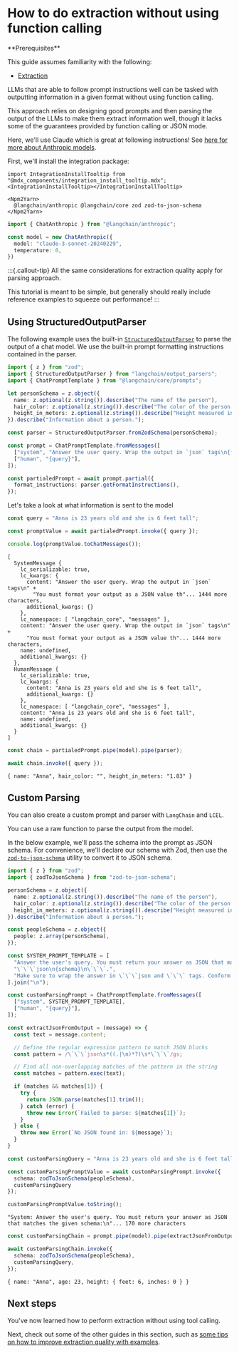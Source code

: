 # How to do extraction without using function calling

<Info>
**Prerequisites**


This guide assumes familiarity with the following:

- [Extraction](/oss/tutorials/extraction)

</Info>

LLMs that are able to follow prompt instructions well can be tasked with outputting information in a given format without using function calling.

This approach relies on designing good prompts and then parsing the output of the LLMs to make them extract information well, though it lacks some of the guarantees provided by function calling or JSON mode.

Here, we'll use Claude which is great at following instructions! See [here for more about Anthropic models](/oss/integrations/chat/anthropic).

First, we'll install the integration package:

```{=mdx}
import IntegrationInstallTooltip from "@mdx_components/integration_install_tooltip.mdx";
<IntegrationInstallTooltip></IntegrationInstallTooltip>

<Npm2Yarn>
  @langchain/anthropic @langchain/core zod zod-to-json-schema
</Npm2Yarn>
```
```typescript
import { ChatAnthropic } from "@langchain/anthropic";

const model = new ChatAnthropic({
  model: "claude-3-sonnet-20240229",
  temperature: 0,
})
```

:::{.callout-tip}
All the same considerations for extraction quality apply for parsing approach.

This tutorial is meant to be simple, but generally should really include reference examples to squeeze out performance!
:::

## Using StructuredOutputParser

The following example uses the built-in [`StructuredOutputParser`](/oss/how-to/output_parser_structured/) to parse the output of a chat model. We use the built-in prompt formatting instructions contained in the parser.


```typescript
import { z } from "zod";
import { StructuredOutputParser } from "langchain/output_parsers";
import { ChatPromptTemplate } from "@langchain/core/prompts";

let personSchema = z.object({
  name: z.optional(z.string()).describe("The name of the person"),
  hair_color: z.optional(z.string()).describe("The color of the person's hair, if known"),
  height_in_meters: z.optional(z.string()).describe("Height measured in meters")
}).describe("Information about a person.");

const parser = StructuredOutputParser.fromZodSchema(personSchema);

const prompt = ChatPromptTemplate.fromMessages([
  ["system", "Answer the user query. Wrap the output in `json` tags\n{format_instructions}"],
  ["human", "{query}"],
]);

const partialedPrompt = await prompt.partial({
  format_instructions: parser.getFormatInstructions(),
});
```

Let's take a look at what information is sent to the model


```typescript
const query = "Anna is 23 years old and she is 6 feet tall";
```


```typescript
const promptValue = await partialedPrompt.invoke({ query });

console.log(promptValue.toChatMessages());
```
```output
[
  SystemMessage {
    lc_serializable: true,
    lc_kwargs: {
      content: "Answer the user query. Wrap the output in `json` tags\n" +
        "You must format your output as a JSON value th"... 1444 more characters,
      additional_kwargs: {}
    },
    lc_namespace: [ "langchain_core", "messages" ],
    content: "Answer the user query. Wrap the output in `json` tags\n" +
      "You must format your output as a JSON value th"... 1444 more characters,
    name: undefined,
    additional_kwargs: {}
  },
  HumanMessage {
    lc_serializable: true,
    lc_kwargs: {
      content: "Anna is 23 years old and she is 6 feet tall",
      additional_kwargs: {}
    },
    lc_namespace: [ "langchain_core", "messages" ],
    content: "Anna is 23 years old and she is 6 feet tall",
    name: undefined,
    additional_kwargs: {}
  }
]
```

```typescript
const chain = partialedPrompt.pipe(model).pipe(parser);

await chain.invoke({ query });
```



```output
{ name: "Anna", hair_color: "", height_in_meters: "1.83" }
```


## Custom Parsing

You can also create a custom prompt and parser with `LangChain` and `LCEL`.

You can use a raw function to parse the output from the model.

In the below example, we'll pass the schema into the prompt as JSON schema. For convenience, we'll declare our schema with Zod, then use the [`zod-to-json-schema`](https://github.com/StefanTerdell/zod-to-json-schema) utility to convert it to JSON schema.


```typescript
import { z } from "zod";
import { zodToJsonSchema } from "zod-to-json-schema";

personSchema = z.object({
  name: z.optional(z.string()).describe("The name of the person"),
  hair_color: z.optional(z.string()).describe("The color of the person's hair, if known"),
  height_in_meters: z.optional(z.string()).describe("Height measured in meters")
}).describe("Information about a person.");

const peopleSchema = z.object({
  people: z.array(personSchema),
});

const SYSTEM_PROMPT_TEMPLATE = [
  "Answer the user's query. You must return your answer as JSON that matches the given schema:",
  "\`\`\`json\n{schema}\n\`\`\`.",
  "Make sure to wrap the answer in \`\`\`json and \`\`\` tags. Conform to the given schema exactly.",
].join("\n");

const customParsingPrompt = ChatPromptTemplate.fromMessages([
  ["system", SYSTEM_PROMPT_TEMPLATE],
  ["human", "{query}"],
]);

const extractJsonFromOutput = (message) => {
  const text = message.content;

  // Define the regular expression pattern to match JSON blocks
  const pattern = /\`\`\`json\s*((.|\n)*?)\s*\`\`\`/gs;

  // Find all non-overlapping matches of the pattern in the string
  const matches = pattern.exec(text);

  if (matches && matches[1]) {
    try {
      return JSON.parse(matches[1].trim());
    } catch (error) {
      throw new Error(`Failed to parse: ${matches[1]}`);
    }
  } else {
    throw new Error(`No JSON found in: ${message}`);
  }
}
```


```typescript
const customParsingQuery = "Anna is 23 years old and she is 6 feet tall";

const customParsingPromptValue = await customParsingPrompt.invoke({
  schema: zodToJsonSchema(peopleSchema),
  customParsingQuery
});

customParsingPromptValue.toString();
```



```output
"System: Answer the user's query. You must return your answer as JSON that matches the given schema:\n"... 170 more characters
```



```typescript
const customParsingChain = prompt.pipe(model).pipe(extractJsonFromOutput);

await customParsingChain.invoke({
  schema: zodToJsonSchema(peopleSchema),
  customParsingQuery,
});
```



```output
{ name: "Anna", age: 23, height: { feet: 6, inches: 0 } }
```


## Next steps

You've now learned how to perform extraction without using tool calling.

Next, check out some of the other guides in this section, such as [some tips on how to improve extraction quality with examples](/oss/how-to/extraction_examples).
